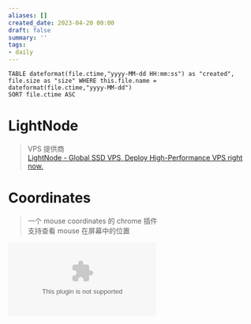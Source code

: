 ```yaml
---
aliases: []
created_date: 2023-04-20 00:00
draft: false
summary: ''
tags:
- daily
---
```


```dataview
TABLE dateformat(file.ctime,"yyyy-MM-dd HH:mm:ss") as "created", file.size as "size" WHERE this.file.name = dateformat(file.ctime,"yyyy-MM-dd")
SORT file.ctime ASC
```

# LightNode

> VPS 提供商  
> [LightNode - Global SSD VPS, Deploy High-Performance VPS right now.](https://www.lightnode.com/zh-CN/home)

# Coordinates

> 一个 mouse coordinates 的 chrome 插件  
> 支持查看 mouse 在屏幕中的位置

![](../../Attachments/a052d84006f44712c12895f502307406.zip)